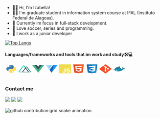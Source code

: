 - 👩‍💻 Hi, I'm Izabella!
- 🧑‍🎓 I'm graduate student in information system course at IFAL (Instituto Federal de Alagoas).
- 🌱 Currently im focus in full-stack development.
- 💖 Love soccer, series and programming.
- 💼 I work as a junior developer

[![Top Langs](https://github-readme-stats.vercel.app/api/top-langs/?username=izabella-m&theme=radical&layout=compact)](https://github.com/anuraghazra/github-readme-stats)
<br>

<h4>Languages/frameworks and tools that im work and study🛠💻</h4> 
<div>
  <img align="center" alt="Python" height="30" width="40" src="https://raw.githubusercontent.com/devicons/devicon/master/icons/python/python-original.svg" style="max-width:100%;">
  <img align="center" alt="Nuxt" height="30" width="40" src="https://raw.githubusercontent.com/devicons/devicon/master/icons/nuxtjs/nuxtjs-original.svg" style="max-width:100%;">
  <img align="center" alt="Vue" height="30" width="40" src="https://raw.githubusercontent.com/devicons/devicon/master/icons/vuejs/vuejs-original.svg" style="max-width:100%;">
  <img align="center" alt="Vue" height="30" width="40" src="https://raw.githubusercontent.com/devicons/devicon/master/icons/vuetify/vuetify-original.svg" style="max-width:100%;">
    <img align="center" alt="Js" height="30" width="40" src="https://raw.githubusercontent.com/devicons/devicon/master/icons/javascript/javascript-plain.svg" style="max-width:100%;">
  <img align="center" alt="HTML" height="30" width="40" src="https://raw.githubusercontent.com/devicons/devicon/master/icons/html5/html5-original.svg" style="max-width:100%;">
  <img align="center" alt="CSS" height="30" width="40" src="https://raw.githubusercontent.com/devicons/devicon/master/icons/css3/css3-original.svg" style="max-width:100%;">
  <img align="center" alt="CSS" height="30" width="40" src="https://raw.githubusercontent.com/devicons/devicon/master/icons/git/git-original.svg" style="max-width:100%;">
  <img align="center" alt="Nuxt" height="30" width="40" src="https://raw.githubusercontent.com/devicons/devicon/master/icons/docker/docker-original.svg" style="max-width:100%;">
</div>

<br>

<h3>Contact me</h3>
<div>
  <a href="" target="_blank"><img src="https://img.shields.io/badge/website-000000?style=for-the-badge&logo=About.me&logoColor=white" target="_blank"></a>
  <!--<a href = ""><img src="https://img.shields.io/badge/Microsoft_Outlook-0078D4?style=for-the-badge&logo=microsoft-outlook&logoColor=white" target="_blank"></a>-->
  <a href=""><img src="https://img.shields.io/badge/Gmail-D14836?style=for-the-badge&logo=gmail&logoColor=white" target="_blank"></a>
  <a href="www.linkedin.com/in/izabella-pessoa" target="_blank"><img src="https://img.shields.io/badge/-LinkedIn-%230077B5?style=for-the-badge&logo=linkedin&logoColor=white" target="_blank"></a> 
</div>

<br> 

<picture>
  <source media="(prefers-color-scheme: dark)" srcset="https://raw.githubusercontent.com/izabella-m/izabella-m/output/github-contribution-grid-snake-dark.svg">
  <source media="(prefers-color-scheme: light)" srcset="https://raw.githubusercontent.com/izabella-m/izabella-m/output/github-contribution-grid-snake.svg">
  <img alt="github contribution grid snake animation" src="https://raw.githubusercontent.com/izabella-m/izabella-m/output/github-contribution-grid-snake.svg">
</picture>



